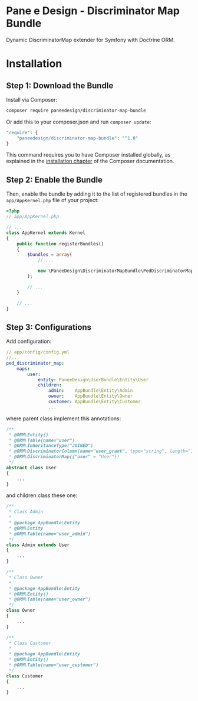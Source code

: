 Pane e Design - Discriminator Map Bundle
========================================

Dynamic DiscriminatorMap extender for Symfony with Doctrine ORM.

Installation
============

Step 1: Download the Bundle
---------------------------

Install via Composer:

```bash
composer require paneedesign/discriminator-map-bundle
```

Or add this to your composer.json and run `composer update`:

```bash
"require": {
    "paneedesign/discriminator-map-bundle": "^1.0"
}
```

This command requires you to have Composer installed globally, as explained
in the [installation chapter](https://getcomposer.org/doc/00-intro.md)
of the Composer documentation.

Step 2: Enable the Bundle
-------------------------

Then, enable the bundle by adding it to the list of registered bundles
in the `app/AppKernel.php` file of your project:

```php
<?php
// app/AppKernel.php

// ...
class AppKernel extends Kernel
{
    public function registerBundles()
    {
        $bundles = array(
            // ...

            new \PaneeDesign\DiscriminatorMapBundle\PedDiscriminatorMapBundle(),
        );

        // ...
    }

    // ...
}
```

Step 3: Configurations
----------------------

Add configuration:

```yml
// app/config/config.yml
//...
ped_discriminator_map:
    maps:
        user:
            entity: PaneeDesign\UserBundle\Entity\User
            children:
                admin:    AppBundle\Entity\Admin
                owner:    AppBundle\Entity\Owner
                customer: AppBundle\Entity\Customer
                ...
```

where parent class implement this annotations:

```php
/**
 * @ORM\Entity()
 * @ORM\Table(name="user")
 * @ORM\InheritanceType("JOINED")
 * @ORM\DiscriminatorColumn(name="user_grant", type="string", length="10")
 * @ORM\DiscriminatorMap({"user" = "User"})
 */
abstract class User
{
    ...
}
```

and children class these one:

```php
/**
 * Class Admin
 *
 * @package AppBundle\Entity
 * @ORM\Entity
 * @ORM\Table(name="user_admin")
 */
class Admin extends User
{
    ...
}
```

```php
/**
 * Class Owner
 *
 * @package AppBundle\Entity
 * @ORM\Entity()
 * @ORM\Table(name="user_owner")
 */
class Owner
{
    ...
}
```

```php
/**
 * Class Customer
 *
 * @package AppBundle\Entity
 * @ORM\Entity()
 * @ORM\Table(name="user_customer")
 */
class Customer
{
    ...
}
```